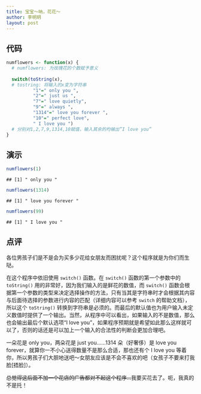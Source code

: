 ```yaml
---
title: 宝宝～呐，花花～
author: 李明玥
layout: post
---
```

## 代码

```r
numflowers <- function(x) {
  # numflowers: 为玫瑰花的个数赋予意义
  
  switch(toString(x),
  # tostring: 将输入的x变为字符串
          "1"=" only you ",
          "2"=" just us ",
          "7"=" love quietly",
          "9"=" always ",
          "1314"=" love you forever ",
          "10"=" perfect love",
          " I love you ")
  # 分别对1,2,7,9,1314,10赋值，输入其余的均输出”I love you”
} 
```

## 演示

```r
numflowers(1)
```

```
## [1] " only you "
```

```r
numflowers(1314)
```

```
## [1] " love you forever "
```

```r
numflowers(99)
```

```
## [1] " I love you "
```

## 点评
各位男孩子们是不是会为买多少花给女朋友而困扰呢？这个程序就是为你们而生哒。

在这个程序中依旧使用 `switch()` 函数。在 `switch()` 函数的第一个参数中的 `toString()` 用的非常好，因为我们输入的是鲜花的数值，而 `switch()` 函数会根据第一个参数的类型来决定选择操作的方法，只有当其是字符串时才会根据其内容与后面待选择的参数进行内容的匹配（详细内容可以参考 `switch` 的帮助文档），所以这个 `toString()` 转换到字符串是必须的。而最后的默认值也为用户输入未定义数值时提供了一个输出。当然，从程序中可以看出，如果输入的不是数值，那么也会输出最后个默认选项“I love you”，如果程序预期就是希望如此那么这样就可以了，否则的话还是可以加上一个输入的合法性的判断会更加合理吧。

一朵花是 only you，两朵花是 just you……1314 朵（好奢侈）是 love you forever，就算你一不小心送得数量不是那么合适，那也还有个 I love you 等着你，所以男孩子们大胆地送吧～女朋友应该是不会不喜欢的吧（女孩子不要来打我脸[捂脸]）。

~~总觉得这后面不加一个花店的广告都对不起这个程序...~~我要买花去了。呃，我真的不是托！

